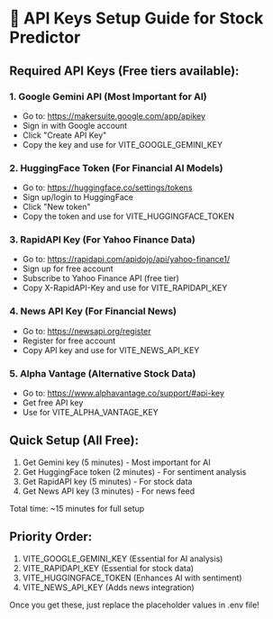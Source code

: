 # 🔑 API Keys Setup Guide for Stock Predictor

## Required API Keys (Free tiers available):

### 1. Google Gemini API (Most Important for AI)
- Go to: https://makersuite.google.com/app/apikey
- Sign in with Google account
- Click "Create API Key"
- Copy the key and use for VITE_GOOGLE_GEMINI_KEY

### 2. HuggingFace Token (For Financial AI Models)
- Go to: https://huggingface.co/settings/tokens
- Sign up/login to HuggingFace
- Click "New token" 
- Copy the token and use for VITE_HUGGINGFACE_TOKEN

### 3. RapidAPI Key (For Yahoo Finance Data)
- Go to: https://rapidapi.com/apidojo/api/yahoo-finance1/
- Sign up for free account
- Subscribe to Yahoo Finance API (free tier)
- Copy X-RapidAPI-Key and use for VITE_RAPIDAPI_KEY

### 4. News API Key (For Financial News)
- Go to: https://newsapi.org/register
- Register for free account
- Copy API key and use for VITE_NEWS_API_KEY

### 5. Alpha Vantage (Alternative Stock Data)
- Go to: https://www.alphavantage.co/support/#api-key
- Get free API key
- Use for VITE_ALPHA_VANTAGE_KEY

## Quick Setup (All Free):
1. Get Gemini key (5 minutes) - Most important for AI
2. Get HuggingFace token (2 minutes) - For sentiment analysis
3. Get RapidAPI key (5 minutes) - For stock data
4. Get News API key (3 minutes) - For news feed

Total time: ~15 minutes for full setup

## Priority Order:
1. VITE_GOOGLE_GEMINI_KEY (Essential for AI analysis)
2. VITE_RAPIDAPI_KEY (Essential for stock data)
3. VITE_HUGGINGFACE_TOKEN (Enhances AI with sentiment)
4. VITE_NEWS_API_KEY (Adds news integration)

Once you get these, just replace the placeholder values in .env file!